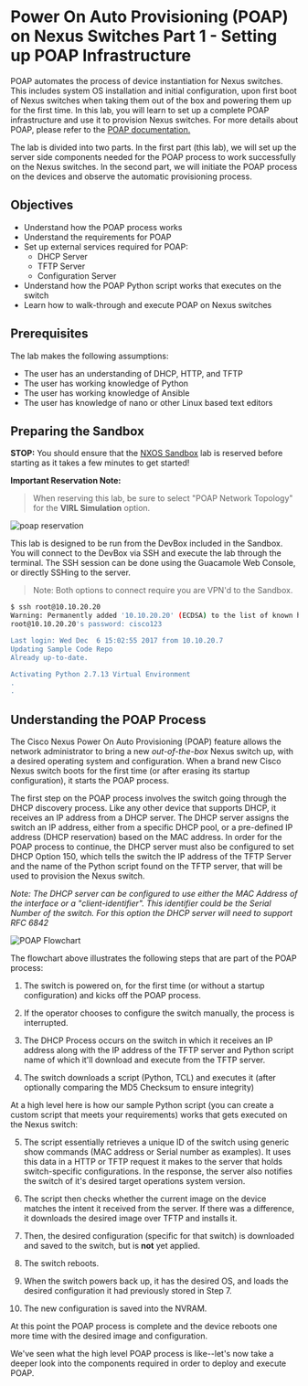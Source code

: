 # Power On Auto Provisioning (POAP) on Nexus Switches Part 1 - Setting up POAP Infrastructure

POAP automates the process of device instantiation for Nexus switches. This includes system OS installation and initial configuration, upon first boot of Nexus switches when taking them out of the box and powering them up for the first time. In this lab, you will learn to set up a complete POAP infrastructure and use it to provision Nexus switches. For more details about POAP, please refer to the [POAP documentation.]( https://developer.cisco.com/site/nx-os/docs/automation/poap/index.gsp )

The lab is divided into two parts. In the first part (this lab), we will set up the server side components needed for the POAP process to work successfully on the Nexus switches. In the second part, we will initiate the POAP process on the devices and observe the automatic provisioning process.

## Objectives

 - Understand how the POAP process works
 - Understand the requirements for POAP
 - Set up external services required for POAP:
   - DHCP Server
   - TFTP Server
   - Configuration Server
 - Understand how the POAP Python script works that executes on the switch
 - Learn how to walk-through and execute POAP on Nexus switches

## Prerequisites

The lab makes the following assumptions:
 - The user has an understanding of DHCP, HTTP, and TFTP
 - The user has working knowledge of Python
 - The user has working knowledge of Ansible
 - The user has knowledge of nano or other Linux based text editors

 ## Preparing the Sandbox

 **STOP:** You should ensure that the [NXOS Sandbox](https://devnetsandbox.cisco.com/RM/Diagram/Index/1e9b57ff-9e64-4c68-93e5-f0f0a8c6f22c?diagramType=Topology) lab is reserved before starting as it takes a few minutes to get started!

**Important Reservation Note:**

> When reserving this lab, be sure to select "POAP Network Topology" for the **VIRL Simulation** option.  

![poap reservation](/posts/files/poap_devnet-format_part1/assets/images/poap_sbx_reserve.png)

 This lab is designed to be run from the DevBox included in the Sandbox.  You will connect to the DevBox via SSH and execute the lab through the terminal.  The SSH session can be done using the Guacamole Web Console, or directly SSHing to the server.  

 > Note: Both options to connect require you are VPN'd to the Sandbox.

 ```bash
 $ ssh root@10.10.20.20
 Warning: Permanently added '10.10.20.20' (ECDSA) to the list of known hosts.
 root@10.10.20.20's password: cisco123

 Last login: Wed Dec  6 15:02:55 2017 from 10.10.20.7
 Updating Sample Code Repo
 Already up-to-date.

 Activating Python 2.7.13 Virtual Environment
 .
 .
 ```

## Understanding the POAP Process

The Cisco Nexus Power On Auto Provisioning (POAP) feature allows the network administrator to bring a new _out-of-the-box_ Nexus switch up, with a desired operating system and configuration.  When a brand new Cisco Nexus switch boots for the first time (or after erasing its startup configuration), it starts the POAP process.

The first step on the POAP process involves the switch going through the DHCP discovery process.  Like any other device that supports DHCP, it receives an IP address from a DHCP server.  The DHCP server assigns the switch an IP address, either from a specific DHCP pool, or a pre-defined IP address (DHCP reservation) based on the MAC address.  In order for the POAP process to continue, the DHCP server must also be configured to set DHCP Option 150, which tells the switch the IP address of the TFTP Server and the name of the Python script found on the TFTP server, that will be used to provision the Nexus switch.

*Note: The DHCP server can be configured to use either the MAC Address of the interface or a "client-identifier". This identifier could be the Serial Number of the switch. For this option the DHCP server will need to support RFC 6842*

![POAP Flowchart](/posts/files/poap_devnet-format_part1/assets/images/POAP_flow.png)

The flowchart above illustrates the following steps that are part of the POAP process:

1. The switch is powered on, for the first time (or without a startup configuration) and kicks off the POAP process.

2. If the operator chooses to configure the switch manually, the process is interrupted.

3. The DHCP Process occurs on the switch in which it receives an IP address along with the IP address of the TFTP server and Python script name of which it'll download and execute from the TFTP server.

4. The switch downloads a script (Python, TCL) and executes it (after optionally comparing the MD5 Checksum to ensure integrity)

At a high level here is how our sample Python script (you can create a custom script that meets your requirements) works that gets executed on the Nexus switch:

5. The script essentially retrieves a unique ID of the switch using generic show commands (MAC address or Serial number as examples).  It uses this data in a HTTP or TFTP request it makes to the server that holds switch-specific configurations.  In the response, the server also notifies the switch of it's desired target operations system version.

6. The script then checks whether the current image on the device matches the intent it received from the server. If there was a difference, it downloads the desired image over TFTP and installs it.

7. Then, the desired configuration (specific for that switch) is downloaded and saved to the switch, but is **not** yet applied.

8. The switch reboots.

9. When the switch powers back up, it has the desired OS, and loads the desired configuration it had previously stored in Step 7.

10. The new configuration is saved into the NVRAM.

At this point the POAP process is complete and the device reboots one more time with the desired image and configuration.

We've seen what the high level POAP process is like--let's now take a deeper look into the components required in order to deploy and execute POAP.
